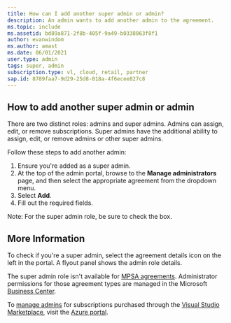 ```yaml
---
title: How can I add another super admin or admin?
description: An admin wants to add another admin to the agreement.
ms.topic: include
ms.assetid: bd89a871-2f8b-405f-9a49-b0338063f8f1
author: evanwindom
ms.author: amast
ms.date: 06/01/2021
user.type: admin
tags: super, admin
subscription.type: vl, cloud, retail, partner
sap.id: 8789faa7-9d29-25d8-018a-4f6ecee827c8
---
```


## How to add another super admin or admin

There are two distinct roles: admins and super admins. Admins can assign, edit, or remove subscriptions. Super admins have the additional ability to assign, edit, or remove admins or other super admins.

Follow these steps to add another admin:

1. Ensure you're added as a super admin.
2. At the top of the admin portal, browse to the **Manage administrators** page, and then select the appropriate agreement from the dropdown menu.
3. Select **Add**.
4. Fill out the required fields.

Note: For the super admin role, be sure to check the box.

## More Information

To check if you're a super admin, select the agreement details icon on the left in the portal. A flyout panel shows the admin role details. 

The super admin role isn't available for [MPSA agreements](https://learn.microsoft.com/visualstudio/subscriptions/mpsa). Administrator permissions for those agreement types are managed in the Microsoft [Business Center](https://businessaccount.microsoft.com/Customer). 

To [manage admins](https://learn.microsoft.com/visualstudio/subscriptions/cloud-admin) for subscriptions purchased through the [Visual Studio Marketplace](https://marketplace.visualstudio.com/subscriptions), visit the [Azure portal](https://portal.azure.com/).   
